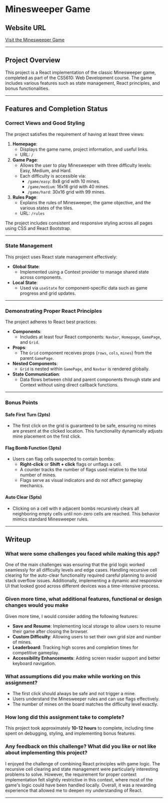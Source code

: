 # Minesweeper Game

## Website URL
[Visit the Minesweeper Game](https://placeholder-for-deployed-site.com)

---

## Project Overview

This project is a React implementation of the classic Minesweeper game, completed as part of the CS5610: Web Development course. The game includes various features such as state management, React principles, and bonus functionalities.

---

## Features and Completion Status

### Correct Views and Good Styling
The project satisfies the requirement of having at least three views:
1. **Homepage**:
   - Displays the game name, project information, and useful links.
   - URL: `/`
2. **Game Page**:
   - Allows the user to play Minesweeper with three difficulty levels: Easy, Medium, and Hard.
   - Each difficulty is accessible via:
     - `/game/easy`: 8x8 grid with 10 mines.
     - `/game/medium`: 16x16 grid with 40 mines.
     - `/game/hard`: 30x16 grid with 99 mines.
3. **Rules Page**:
   - Explains the rules of Minesweeper, the game objective, and the various states of the tiles.
   - URL: `/rules`

The project includes consistent and responsive styling across all pages using CSS and React Bootstrap.

---

### State Management
This project uses React state management effectively:
- **Global State**:
  - Implemented using a Context provider to manage shared state across components.
- **Local State**:
  - Used via `useState` for component-specific data such as game progress and grid updates.

---

### Demonstrating Proper React Principles
The project adheres to React best practices:
- **Components**:
  - Includes at least four React components: `Navbar`, `Homepage`, `GamePage`, and `Grid`.
- **Props**:
  - The `Grid` component receives props (`rows`, `cols`, `mines`) from the parent `GamePage`.
- **Nested Components**:
  - `Grid` is nested within `GamePage`, and `Navbar` is rendered globally.
- **State Communication**:
  - Data flows between child and parent components through state and Context without using direct callback functions.

---

### Bonus Points

#### Safe First Turn (2pts)
- The first click on the grid is guaranteed to be safe, ensuring no mines are present at the clicked location. This functionality dynamically adjusts mine placement on the first click.

#### Flag Bomb Function (3pts)
- Users can flag cells suspected to contain bombs:
  - **Right-click** or **Shift + click** flags or unflags a cell.
  - A counter tracks the number of flags used relative to the total number of mines.
  - Flags serve as visual indicators and do not affect gameplay mechanics.

#### Auto Clear (5pts)
- Clicking on a cell with `0` adjacent bombs recursively clears all neighboring empty cells until non-zero cells are reached. This behavior mimics standard Minesweeper rules.

---

## Writeup

### What were some challenges you faced while making this app?
One of the main challenges was ensuring that the grid logic worked seamlessly for all difficulty levels and edge cases. Handling recursive cell clearing for the auto-clear functionality required careful planning to avoid stack overflow issues. Additionally, implementing a dynamic and responsive UI that looked good across different devices was a time-intensive process.

### Given more time, what additional features, functional or design changes would you make
Given more time, I would consider adding the following features:
- **Save and Resume**: Implementing local storage to allow users to resume their game after closing the browser.
- **Custom Difficulty**: Allowing users to set their own grid size and number of mines.
- **Leaderboard**: Tracking high scores and completion times for competitive gameplay.
- **Accessibility Enhancements**: Adding screen reader support and better keyboard navigation.

### What assumptions did you make while working on this assignment?
- The first click should always be safe and not trigger a mine.
- Users understand the Minesweeper rules and can use flags effectively.
- The number of mines on the board matches the difficulty level exactly.

### How long did this assignment take to complete?
This project took approximately **10-12 hours** to complete, including time spent on debugging, styling, and implementing bonus features.

### Any feedback on this challenge? What did you like or not like about implementing this project?
I enjoyed the challenge of combining React principles with game logic. The recursive cell clearing and state management were particularly interesting problems to solve. However, the requirement for proper context implementation felt slightly restrictive in this context, where most of the game's logic could have been handled locally. Overall, it was a rewarding experience that allowed me to deepen my understanding of React.

---









